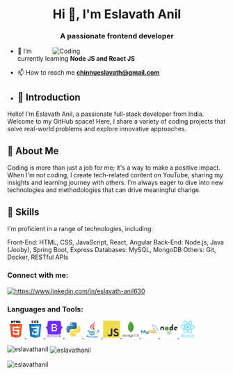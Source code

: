 <h1 align="center">Hi 👋, I'm Eslavath Anil</h1>
<h3 align="center">A passionate frontend developer</h3>
<img align="right" alt="Coding" width="400" src="https://granroyalleigarape.com.br/wp-content/uploads/2021/05/programmer.gif">

- 🌱 I’m currently learning **Node JS and React JS**

- 📫 How to reach me **chinnueslavath@gmail.com**
- ## 👋 Introduction
Hello! I'm Eslavath Anil, a passionate full-stack developer from India. Welcome to my GitHub space! Here, I share a variety of coding projects that solve real-world problems and explore innovative approaches.
## 📌 About Me
Coding is more than just a job for me; it's a way to make a positive impact. When I'm not coding, I create tech-related content on YouTube, sharing my insights and learning journey with others. I'm always eager to dive into new technologies and methodologies that can drive meaningful change.

## 🔧 Skills
I'm proficient in a range of technologies, including:

Front-End: HTML, CSS, JavaScript, React, Angular
Back-End: Node.js, Java (Jooby), Spring Boot, Express
Databases: MySQL, MongoDB
Others: Git, Docker, RESTful APIs
<h3 align="left">Connect with me:</h3>
<p align="left">
<a href="https://linkedin.com/in/https://www.linkedin.com/in/eslavath-anil630" target="blank"><img align="center" src="https://raw.githubusercontent.com/rahuldkjain/github-profile-readme-generator/master/src/images/icons/Social/linked-in-alt.svg" alt="https://www.linkedin.com/in/eslavath-anil630" height="30" width="40" /></a>
</p>

<h3 align="left">Languages and Tools:</h3>
<p align="left"> <a href="https://www.w3.org/html/" target="_blank" rel="noreferrer"> <img src="https://raw.githubusercontent.com/devicons/devicon/master/icons/html5/html5-original-wordmark.svg" alt="html5" width="40" height="40"/> </a> <a href="https://www.w3schools.com/css/" target="_blank" rel="noreferrer"> <img src="https://raw.githubusercontent.com/devicons/devicon/master/icons/css3/css3-original-wordmark.svg" alt="css3" width="40" height="40"/> </a> <a href="https://getbootstrap.com" target="_blank" rel="noreferrer"> <img src="https://raw.githubusercontent.com/devicons/devicon/master/icons/bootstrap/bootstrap-plain-wordmark.svg" alt="bootstrap" width="40" height="40"/> </a>  <a href="https://www.python.org" target="_blank" rel="noreferrer"> <img src="https://raw.githubusercontent.com/devicons/devicon/master/icons/python/python-original.svg" alt="python" width="40" height="40"/> </a> <a href="https://www.java.com" target="_blank" rel="noreferrer"> <img src="https://raw.githubusercontent.com/devicons/devicon/master/icons/java/java-original.svg" alt="java" width="40" height="40"/> </a> <a href="https://developer.mozilla.org/en-US/docs/Web/JavaScript" target="_blank" rel="noreferrer"> <img src="https://raw.githubusercontent.com/devicons/devicon/master/icons/javascript/javascript-original.svg" alt="javascript" width="40" height="40"/> </a> <a href="https://www.mongodb.com/" target="_blank" rel="noreferrer"> <img src="https://raw.githubusercontent.com/devicons/devicon/master/icons/mongodb/mongodb-original-wordmark.svg" alt="mongodb" width="40" height="40"/> </a> <a href="https://www.mysql.com/" target="_blank" rel="noreferrer"> <img src="https://raw.githubusercontent.com/devicons/devicon/master/icons/mysql/mysql-original-wordmark.svg" alt="mysql" width="40" height="40"/> </a> <a href="https://nodejs.org" target="_blank" rel="noreferrer"> <img src="https://raw.githubusercontent.com/devicons/devicon/master/icons/nodejs/nodejs-original-wordmark.svg" alt="nodejs" width="40" height="40"/> </a>  <a href="https://reactjs.org/" target="_blank" rel="noreferrer"> <img src="https://raw.githubusercontent.com/devicons/devicon/master/icons/react/react-original-wordmark.svg" alt="react" width="40" height="40"/> </a> </p>

<p><img align="left" src="https://github-readme-stats.vercel.app/api/top-langs?username=eslavathanil&show_icons=true&locale=en&layout=compact" alt="eslavathanil" /></p>

<p>&nbsp;<img align="center" src="https://github-readme-stats.vercel.app/api?username=eslavathanil&show_icons=true&locale=en" alt="eslavathanil" /></p>

<p><img align="center" src="https://github-readme-streak-stats.herokuapp.com/?user=eslavathanil&" alt="eslavathanil" /></p>
